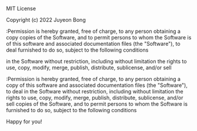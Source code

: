 MIT License

Copyright (c) 2022 Juyeon Bong


:Permission is hereby granted, free of charge, to any person obtaining a copy
copies of the Software, and to permit persons to whom the Software is
of this software and associated documentation files (the "Software"), to deal
furnished to do so, subject to the following conditions

in the Software without restriction, including without limitation the rights
to use, copy, modify, merge, publish, distribute, sublicense, and/or sell

:Permission is hereby granted, free of charge, to any person obtaining a copy
of this software and associated documentation files (the "Software"), to deal
in the Software without restriction, including without limitation the rights
to use, copy, modify, merge, publish, distribute, sublicense, and/or sell
copies of the Software, and to permit persons to whom the Software is
furnished to do so, subject to the following conditions

Happy for you!
